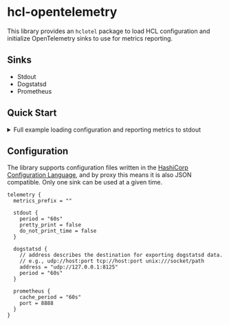 # hcl-opentelemetry
This library provides an `hclotel` package to load HCL configuration and initialize OpenTelemetry sinks to use for metrics reporting.

## Sinks
* Stdout
* Dogstatsd
* Prometheus

## Quick Start
<details>
<summary>Full example loading configuration and reporting metrics to stdout</summary>
<p>

```go
package main

import (
	"context"

	"github.com/hashicorp/hcl"
	"github.com/hashicorp/hcl-opentelemetry"
	"github.com/mitchellh/mapstructure"
	"go.opentelemetry.io/otel/api/kv"
	"go.opentelemetry.io/otel/api/metric"
)

var data = `
telemetry {
	stdout {}
}
`

type Config struct {
	Telemetry *hclotel.TelemetryConfig `mapstructure:"telemetry"`
}

func main() {
	var raw map[string]interface{}
	err := hcl.Decode(&raw, data)
	if err != nil {
		panic(err)
	}

	var config Config
	d, err := mapstructure.NewDecoder(&mapstructure.DecoderConfig{
		DecodeHook: mapstructure.ComposeDecodeHookFunc(
			hclotel.HookWeakDecodeFromSlice,
			mapstructure.StringToTimeDurationHookFunc(),
		),
		Result:      &config,
		ErrorUnused: true,
	})
	if err := d.Decode(raw); err != nil {
		panic(err)
	}
	config.Telemetry.Finalize()

	tel, err := hclotel.Init(config.Telemetry)
	if err != nil {
		panic(err)
	}
	defer tel.Stop()

	key := kv.Key("key")
	meter := hclotel.GlobalMeter()

	// Example counter
	counter := metric.Must(meter).NewInt64Counter("foo.bar")
	labels := []kv.KeyValue{key.String("value")}

	ctx := context.Background()
	counter.Add(ctx, 1, labels...)
}
```
</p>
</details>

## Configuration
The library supports configuration files written in the [HashiCorp Configuration Language](https://github.com/hashicorp/hcl), and by proxy this means it is also JSON compatible. Only one sink can be used at a given time.

```hcl
telemetry {
  metrics_prefix = ""

  stdout {
    period = "60s"
    pretty_print = false
    do_not_print_time = false
  }

  dogstatsd {
    // address describes the destination for exporting dogstatsd data.
    // e.g., udp://host:port tcp://host:port unix:///socket/path
    address = "udp://127.0.0.1:8125"
    period = "60s"
  }

  prometheus {
    cache_period = "60s"
    port = 8888
  }
}
```

